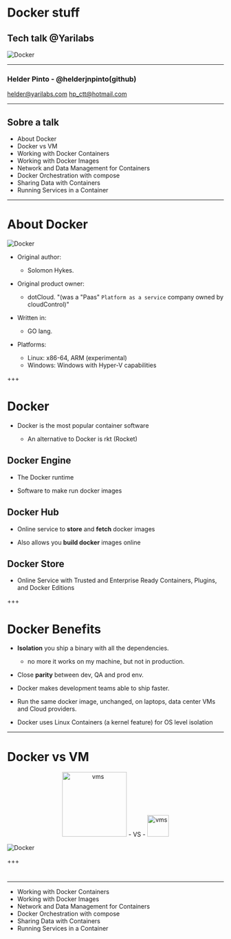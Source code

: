 # Docker stuff

## Tech talk @Yarilabs
 ![Docker ](https://upload.wikimedia.org/wikipedia/commons/thumb/4/4e/Docker_(container_engine)_logo.svg/250px-Docker_(container_engine)_logo.svg.png) 

---

### Helder Pinto - @helderjnpinto(github)

helder@yarilabs.com
hp_ctt@hotmail.com

---


## Sobre a talk

* About Docker
* Docker vs VM
* Working with Docker Containers
* Working with Docker Images
* Network and Data Management for Containers
* Docker Orchestration with compose
* Sharing Data with Containers
* Running Services in a Container

---

# About Docker 
 ![Docker ](https://upload.wikimedia.org/wikipedia/commons/thumb/4/4e/Docker_(container_engine)_logo.svg/250px-Docker_(container_engine)_logo.svg.png) 
 
* Original author:
    - Solomon Hykes.
* Original product owner: 
    - dotCloud.
        "(was a "Paas" `Platform as a service` company owned by cloudControl)"

* Written in: 
    - GO lang.

* Platforms: 
   - Linux:  x86-64, ARM (experimental)
   - Windows: Windows with Hyper-V capabilities

+++

# Docker 

- Docker is the most popular container software

    - An alternative to Docker is rkt (Rocket)

## Docker Engine

- The Docker runtime

- Software to make run docker images

## Docker Hub

- Online service to **store** and **fetch** docker images

- Also allows you **build docker** images online

## Docker Store

- Online Service with Trusted and Enterprise Ready Containers, Plugins, and Docker Editions

+++ 

# Docker Benefits

- **Isolation** you ship a binary with all the dependencies.
    - no more it works on my machine, but not in production.

- Close **parity** between dev, QA and prod env.

- Docker makes development teams able to ship faster.

- Run the same docker image, unchanged, on laptops, data center VMs and Cloud providers.

- Docker uses Linux Containers (a kernel feature) for OS level isolation


---

# Docker vs VM
 
 <div style="text-align: center;" >
 <img src="https://upload.wikimedia.org/wikipedia/commons/thumb/4/4e/Docker_(container_engine)_logo.svg/250px-Docker_(container_engine)_logo.svg.png" alt="vms" style="width: 150px;"/>
 <span>  - VS - <span> 
 <img src="https://helio.loureiro.eng.br/images/stories/2017/VirtualBox_logo.png" alt="vms" style="width: 50px;"/>
 </div>

![Docker ](https://i.stack.imgur.com/pG94I.png) 

+++

#  

---
* Working with Docker Containers
* Working with Docker Images
* Network and Data Management for Containers
* Docker Orchestration with compose
* Sharing Data with Containers
* Running Services in a Container


